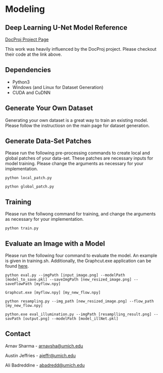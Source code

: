 # Modeling

## Deep Learning U-Net Model Reference
[DocProj Project Page](https://xiaoyu258.github.io/projects/docproj/) 

This work was heavily influenced by the DocProj project. Please checkout their code at the link above.

## Dependencies

* Python3
* Windows (and Linux for Dataset Generation)
* CUDA and CuDNN


## Generate Your Own Dataset
Generating your own dataset is a great way to train an existing model. Please follow the instructiosn on the main page for dataset generation.

## Generate Data-Set Patches 
Please run the following pre-processing commands to create local and global patches of your data-set. These patches are necessary inputs for model training. Please change the arguments as necessary for your implementation.

`python local_patch.py`  

`python global_patch.py `

## Training
Please run the follwong command for training, and change the arguments as necessary for your implementation.

`python train.py`

## Evaluate an Image with a Model
Please run the following four command to evaluate the model. An example is given in training.sh. Additionally, the Graphcut.exe application can be found [here](https://drive.google.com/open?id=1QI2v1oWgha0jdcVuj7mzOXpgjBULZ7Mg).

`python eval.py --imgPath [input_image.png] --modelPath [model_to_save.pkl] --saveImgPath [new_resized_image.png] --saveFlowPath [myflow.npy]`

`Graphcut.exe [myflow.npy] [my_new_flow.npy]`

`python resampling.py --img_path [new_resized_image.png] --flow_path [my_new_flow.npy]`

`python.exe eval_illumination.py --imgPath [resamplling_result.png] --savPath [output.png] --modelPath [model_illNet.pkl]`



## Contact
Arnav Sharma - arnavsha@umich.edu

Austin Jeffries - ajeffr@umich.edu

Ali Badreddine - abadredd@umich.edu

